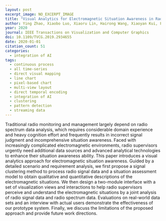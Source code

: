 ```yaml
---
layout: post
excerpt_image: NO_EXCERPT_IMAGE
title: "Visual Analytics for Electromagnetic Situation Awareness in Radio Monitoring and Management"
author: Ying Zhao, Xiaobo Luo, Xiaoru Lin, Hairong Wang, Xiaoyan Kui, Fangfang Zhou, Jinsong Wang, Yi Chen & Wei Chen
year: 2020
journal: IEEE Transactions on Visualization and Computer Graphics
doi: 10.1109/TVCG.2019.2934655
date: 2020-01-01
citation_count: 51
categories:
  - integration of AI
tags:
  - continuous process
  - all time-series
  - direct visual mapping
  - line chart
  - pixel-based chart
  - multi-view layout
  - direct temporal encoding
  - integration of AI
  - clustering
  - pattern detection
  - streaming data
---
```

Traditional radio monitoring and management largely depend on radio spectrum data analysis, which requires considerable domain experience and heavy cognition effort and frequently results in incorrect signal judgment and incomprehensive situation awareness. Faced with increasingly complicated electromagnetic environments, radio supervisors urgently need additional data sources and advanced analytical technologies to enhance their situation awareness ability. This paper introduces a visual analytics approach for electromagnetic situation awareness. Guided by a detailed scenario and requirement analysis, we first propose a signal clustering method to process radio signal data and a situation assessment model to obtain qualitative and quantitative descriptions of the electromagnetic situations. We then design a two-module interface with a set of visualization views and interactions to help radio supervisors perceive and understand the electromagnetic situations by a joint analysis of radio signal data and radio spectrum data. Evaluations on real-world data sets and an interview with actual users demonstrate the effectiveness of our prototype system. Finally, we discuss the limitations of the proposed approach and provide future work directions.
